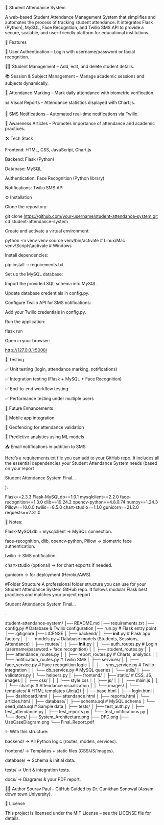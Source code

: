 📘 Student Attendance System

A web-based Student Attendance Management System that simplifies and automates the process of tracking student attendance. It integrates Flask (Python), MySQL, Face Recognition, and Twilio SMS API to provide a secure, scalable, and user-friendly platform for educational institutions.

🚀 Features

🔐 User Authentication – Login with username/password or facial recognition.

🧑‍🎓 Student Management – Add, edit, and delete student details.

📚 Session & Subject Management – Manage academic sessions and subjects dynamically.

📝 Attendance Marking – Mark daily attendance with biometric verification.

📊 Visual Reports – Attendance statistics displayed with Chart.js.

📩 SMS Notifications – Automated real-time notifications via Twilio.

📖 Awareness Articles – Promotes importance of attendance and academic practices.

🛠️ Tech Stack

Frontend: HTML, CSS, JavaScript, Chart.js

Backend: Flask (Python)

Database: MySQL

Authentication: Face Recognition (Python library)

Notifications: Twilio SMS API

⚙️ Installation

Clone the repository:

git clone https://github.com/your-username/student-attendance-system.git
cd student-attendance-system


Create and activate a virtual environment:

python -m venv venv
source venv/bin/activate   # Linux/Mac
venv\Scripts\activate      # Windows


Install dependencies:

pip install -r requirements.txt


Set up the MySQL database:

Import the provided SQL schema into MySQL.

Update database credentials in config.py.

Configure Twilio API for SMS notifications:

Add your Twilio credentials in config.py.

Run the application:

flask run


Open in your browser:

http://127.0.0.1:5000/

🧪 Testing

✅ Unit testing (login, attendance marking, notifications)

✅ Integration testing (Flask + MySQL + Face Recognition)

✅ End-to-end workflow testing

✅ Performance testing under multiple users

📌 Future Enhancements

📱 Mobile app integration

📍 Geofencing for attendance validation

🤖 Predictive analytics using ML models

📤 Email notifications in addition to SMS

 Here’s a requirements.txt file you can add to your GitHub repo. It includes all the essential dependencies your Student Attendance System needs (based on your report

Student Attendance System Final…

):

Flask==2.3.3
Flask-MySQLdb==1.0.1
mysqlclient==2.2.0
face-recognition==1.3.0
dlib==19.24.2
opencv-python==4.8.0.74
numpy==1.24.3
Pillow==10.0.0
twilio==8.5.0
chart-studio==1.1.0
gunicorn==21.2.0
requests==2.31.0


🔑 Notes:

Flask-MySQLdb + mysqlclient → MySQL connection.

face-recognition, dlib, opencv-python, Pillow → biometric face authentication.

twilio → SMS notification.

chart-studio (optional) → for chart exports if needed.

gunicorn → for deployment (Heroku/AWS).

#Folder Structure
A professional folder structure you can use for your Student Attendance System GitHub repo. It follows modular Flask best practices and matches your project report

Student Attendance System Final…

.

student-attendance-system/
│── README.md
│── requirements.txt
│── config.py                # Database & Twilio configuration
│── run.py                   # Flask entry point
│── .gitignore
│── LICENSE
│
├── backend/
│   ├── __init__.py          # Flask app factory
│   ├── models.py            # Database models (Students, Sessions, Attendance)
│   ├── routes/
│   │   ├── __init__.py
│   │   ├── auth_routes.py   # Login (username/password + face recognition)
│   │   ├── student_routes.py
│   │   ├── attendance_routes.py
│   │   ├── report_routes.py # Charts, analytics
│   │   └── notification_routes.py # Twilio SMS
│   ├── services/
│   │   ├── face_service.py  # Face recognition logic
│   │   ├── sms_service.py   # Twilio integration
│   │   └── db_service.py    # MySQL queries
│   └── utils/
│       ├── validators.py
│       └── helpers.py
│
├── frontend/
│   ├── static/              # CSS, JS, images
│   │   ├── css/
│   │   │   └── style.css
│   │   ├── js/
│   │   │   ├── main.js
│   │   │   └── chart.js     # Attendance visualization
│   │   └── images/
│   └── templates/           # HTML templates (Jinja2)
│       ├── base.html
│       ├── login.html
│       ├── dashboard.html
│       ├── attendance.html
│       ├── reports.html
│       └── articles.html
│
├── database/
│   ├── schema.sql           # MySQL schema
│   └── seed_data.sql        # Sample data
│
├── tests/
│   ├── test_auth.py
│   ├── test_attendance.py
│   ├── test_reports.py
│   └── test_notifications.py
│
└── docs/
    ├── System_Architecture.png
    ├── DFD.png
    ├── UseCaseDiagram.png
    └── Final_Report.pdf


✨ With this structure:

backend/ → All Python logic (routes, models, services).

frontend/ → Templates + static files (CSS/JS/Images).

database/ → Schema & initial data.

tests/ → Unit & integration tests.

docs/ → Diagrams & your PDF report.

👨‍💻 Author
Sourav Paul – GitHub
Guided by Dr. Gunikhan Sonowal (Assam down town University).

📜 License

This project is licensed under the MIT License – see the LICENSE
 file for details.
